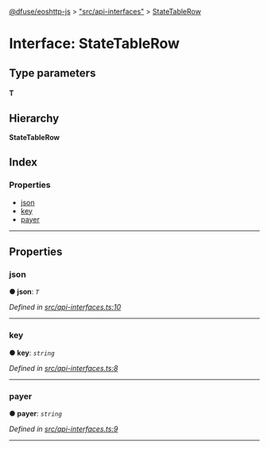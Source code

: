 [@dfuse/eoshttp-js](../README.md) > ["src/api-interfaces"](../modules/_src_api_interfaces_.md) > [StateTableRow](../interfaces/_src_api_interfaces_.statetablerow.md)

# Interface: StateTableRow

## Type parameters
#### T 
## Hierarchy

**StateTableRow**

## Index

### Properties

* [json](_src_api_interfaces_.statetablerow.md#json)
* [key](_src_api_interfaces_.statetablerow.md#key)
* [payer](_src_api_interfaces_.statetablerow.md#payer)

---

## Properties

<a id="json"></a>

###  json

**● json**: *`T`*

*Defined in [src/api-interfaces.ts:10](https://github.com/EOS-Nation/dfuse-eoshttp-js/blob/a06392d/src/api-interfaces.ts#L10)*

___
<a id="key"></a>

###  key

**● key**: *`string`*

*Defined in [src/api-interfaces.ts:8](https://github.com/EOS-Nation/dfuse-eoshttp-js/blob/a06392d/src/api-interfaces.ts#L8)*

___
<a id="payer"></a>

###  payer

**● payer**: *`string`*

*Defined in [src/api-interfaces.ts:9](https://github.com/EOS-Nation/dfuse-eoshttp-js/blob/a06392d/src/api-interfaces.ts#L9)*

___

